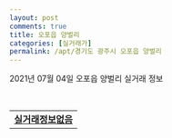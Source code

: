 ```yaml
---
layout: post
comments: true
title: 오포읍 양벌리
categories: [실거래가]
permalink: /apt/경기도 광주시 오포읍 양벌리
---
```


2021년 07월 04일 오포읍 양벌리 실거래 정보

<script type="text/javascript">
  google.charts.load('current', {'packages':['corechart']});
  google.charts.setOnLoadCallback(drawChart);

  function drawChart() {
    var data = google.visualization.arrayToDataTable([['거래일', '매매', '전월세', '전매'], ['20-07', 53, 35, 0], ['20-08', 47, 18, 0], ['20-09', 37, 22, 0], ['20-10', 50, 27, 0], ['20-11', 35, 28, 0], ['20-12', 46, 30, 0], ['21-01', 45, 33, 0], ['21-02', 36, 30, 0], ['21-03', 38, 27, 0], ['21-04', 25, 6, 0], ['21-05', 31, 16, 0], ['21-06', 7, 15, 0]]);

    var options = {
      title: '최근 유형별 거래량 추이',
      legend: { position: 'bottom' }
    };

    var chart = new google.visualization.LineChart(document.getElementById('columnchart_material'));
    chart.draw(data, (options));
  }
</script>

<div id="columnchart_material" style="width: 95%; margin-left: -35px; display: block"></div>
<br>
<table>
  <tr>
    <td colspan="4" style="font-weight: bold;"><a href="https://search.naver.com/search.naver?query=오포읍 양벌리 실거래정보없음">실거래정보없음</a></td>
  </tr>
    
</table>
    